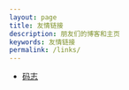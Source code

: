 ```yaml
---
layout: page
title: 友情链接
description: 朋友们的博客和主页
keywords: 友情链接
permalink: /links/
---
```


<ul>
<li><a href="http://mazhuang.org/" target="_blank">码志</a></li>
</ul>
